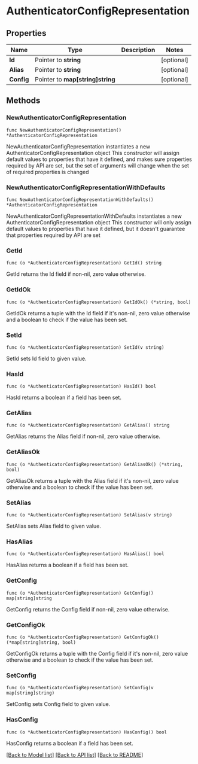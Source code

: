 # AuthenticatorConfigRepresentation

## Properties

Name | Type | Description | Notes
------------ | ------------- | ------------- | -------------
**Id** | Pointer to **string** |  | [optional] 
**Alias** | Pointer to **string** |  | [optional] 
**Config** | Pointer to **map[string]string** |  | [optional] 

## Methods

### NewAuthenticatorConfigRepresentation

`func NewAuthenticatorConfigRepresentation() *AuthenticatorConfigRepresentation`

NewAuthenticatorConfigRepresentation instantiates a new AuthenticatorConfigRepresentation object
This constructor will assign default values to properties that have it defined,
and makes sure properties required by API are set, but the set of arguments
will change when the set of required properties is changed

### NewAuthenticatorConfigRepresentationWithDefaults

`func NewAuthenticatorConfigRepresentationWithDefaults() *AuthenticatorConfigRepresentation`

NewAuthenticatorConfigRepresentationWithDefaults instantiates a new AuthenticatorConfigRepresentation object
This constructor will only assign default values to properties that have it defined,
but it doesn't guarantee that properties required by API are set

### GetId

`func (o *AuthenticatorConfigRepresentation) GetId() string`

GetId returns the Id field if non-nil, zero value otherwise.

### GetIdOk

`func (o *AuthenticatorConfigRepresentation) GetIdOk() (*string, bool)`

GetIdOk returns a tuple with the Id field if it's non-nil, zero value otherwise
and a boolean to check if the value has been set.

### SetId

`func (o *AuthenticatorConfigRepresentation) SetId(v string)`

SetId sets Id field to given value.

### HasId

`func (o *AuthenticatorConfigRepresentation) HasId() bool`

HasId returns a boolean if a field has been set.

### GetAlias

`func (o *AuthenticatorConfigRepresentation) GetAlias() string`

GetAlias returns the Alias field if non-nil, zero value otherwise.

### GetAliasOk

`func (o *AuthenticatorConfigRepresentation) GetAliasOk() (*string, bool)`

GetAliasOk returns a tuple with the Alias field if it's non-nil, zero value otherwise
and a boolean to check if the value has been set.

### SetAlias

`func (o *AuthenticatorConfigRepresentation) SetAlias(v string)`

SetAlias sets Alias field to given value.

### HasAlias

`func (o *AuthenticatorConfigRepresentation) HasAlias() bool`

HasAlias returns a boolean if a field has been set.

### GetConfig

`func (o *AuthenticatorConfigRepresentation) GetConfig() map[string]string`

GetConfig returns the Config field if non-nil, zero value otherwise.

### GetConfigOk

`func (o *AuthenticatorConfigRepresentation) GetConfigOk() (*map[string]string, bool)`

GetConfigOk returns a tuple with the Config field if it's non-nil, zero value otherwise
and a boolean to check if the value has been set.

### SetConfig

`func (o *AuthenticatorConfigRepresentation) SetConfig(v map[string]string)`

SetConfig sets Config field to given value.

### HasConfig

`func (o *AuthenticatorConfigRepresentation) HasConfig() bool`

HasConfig returns a boolean if a field has been set.


[[Back to Model list]](../README.md#documentation-for-models) [[Back to API list]](../README.md#documentation-for-api-endpoints) [[Back to README]](../README.md)


